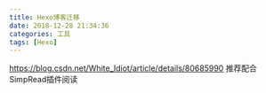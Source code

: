 ```yaml
---
title: Hexo博客迁移
date: 2018-12-28 21:34:36
categories: 工具
tags: [Hexo]
---
```

https://blog.csdn.net/White_Idiot/article/details/80685990
推荐配合SimpRead插件阅读
